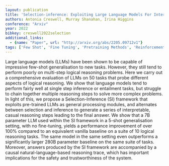 ```yaml
---
layout: publication
title: 'Selection-inference: Exploiting Large Language Models For Interpretable Logical Reasoning'
authors: Antonia Creswell, Murray Shanahan, Irina Higgins
conference: "Arxiv"
year: 2022
bibkey: creswell2022selection
additional_links:
  - {name: "Paper", url: "http://arxiv.org/abs/2205.09712v1"}
tags: ['Few Shot', 'Fine Tuning', 'Pretraining Methods', 'Reinforcement Learning', 'Responsible AI', 'Tools', 'Training Techniques']
---
```

Large language models (LLMs) have been shown to be capable of impressive
few-shot generalisation to new tasks. However, they still tend to perform
poorly on multi-step logical reasoning problems. Here we carry out a
comprehensive evaluation of LLMs on 50 tasks that probe different aspects of
logical reasoning. We show that language models tend to perform fairly well at
single step inference or entailment tasks, but struggle to chain together
multiple reasoning steps to solve more complex problems. In light of this, we
propose a Selection-Inference (SI) framework that exploits pre-trained LLMs as
general processing modules, and alternates between selection and inference to
generate a series of interpretable, casual reasoning steps leading to the final
answer. We show that a 7B parameter LLM used within the SI framework in a
5-shot generalisation setting, with no fine-tuning, yields a performance
improvement of over 100% compared to an equivalent vanilla baseline on a suite
of 10 logical reasoning tasks. The same model in the same setting even
outperforms a significantly larger 280B parameter baseline on the same suite of
tasks. Moreover, answers produced by the SI framework are accompanied by a
causal natural-language-based reasoning trace, which has important implications
for the safety and trustworthiness of the system.
